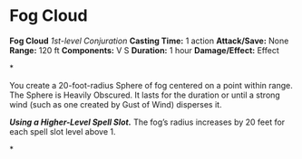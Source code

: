 # Fog Cloud

**Fog Cloud**
_1st-level Conjuration_
**Casting Time:** 1 action
**Attack/Save:** None
**Range:** 120 ft
**Components:** V S
**Duration:** 1 hour
**Damage/Effect:** Effect

*<p>You create a 20-foot-radius Sphere of fog centered on a point within range. The Sphere is Heavily Obscured. It lasts for the duration or until a strong wind (such as one created by Gust of Wind) disperses it.

***Using a Higher-Level Spell Slot.*** The fog’s radius increases by 20 feet for each spell slot level above 1.</p>*